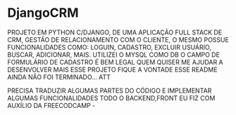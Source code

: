 # DjangoCRM
<div>
PROJETO EM PYTHON C/DJANGO, DE UMA APLICAÇÃO FULL STACK DE CRM, GESTÃO DE RELACIONAMENTO COM O CLIENTE, O MESMO POSSUE FUNCIONALIDADES COMO:
LOGUIN,
CADASTRO,
EXCLUIR USUÁRIO,
BUSCAR,
ADICIONAR, MAIS.
UTILIZEI O MYSQL COMO DB
O CAMPO DE FORMULÁRIO DE CADASTRO É BEM LEGAL
QUEM QUISER ME AJUDAR A DESENVOLVER MAIS ESSE PROJETO FIQUE A VONTADE
ESSE README AINDA NÃO FOI TERMINADO... ATT

PRECISA TRADUZIR ALGUMAS PARTES DO CÓDIGO E IMPLEMENTAR ALGUMAS FUNCIONALIDADES 
TODO O BACKEND,FRONT EU FIZ COM AUXÍLIO DA FREECODCAMP -
</div>
